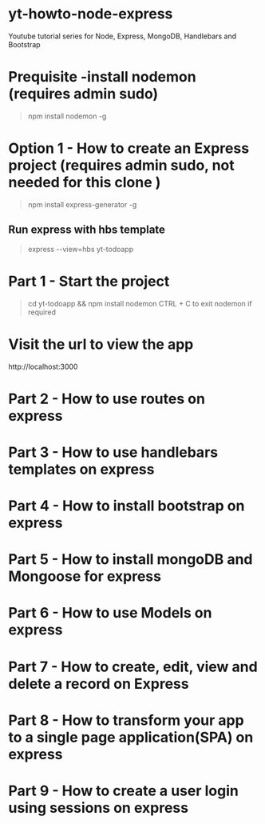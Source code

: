 # yt-howto-node-express
Youtube tutorial series for Node, Express, MongoDB, Handlebars and Bootstrap

# Prequisite -install nodemon (requires admin sudo)
> npm install nodemon -g

# Option 1 - How to create an Express project (requires admin sudo, not needed for this clone )
> npm install express-generator -g
## Run express with hbs template
> express --view=hbs yt-todoapp

# Part 1 - Start the project
> cd yt-todoapp && npm install
> nodemon
CTRL + C to exit nodemon if required

# Visit the url to view the app
http://localhost:3000

# Part 2 - How to use routes on express
# Part 3 - How to use handlebars templates on express
# Part 4 - How to install bootstrap on express
# Part 5 - How to install mongoDB  and Mongoose for express
# Part 6 - How to use Models on express
# Part 7 - How to create, edit, view and delete a record on Express
# Part 8 - How to transform your app to a single page application(SPA) on express
# Part 9 - How to create a user login using sessions on express
